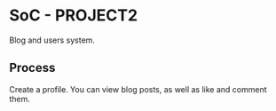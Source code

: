 # SoC - PROJECT2

Blog and users system.

## Process

Create a profile. You can view blog posts, as well as like and comment them.
